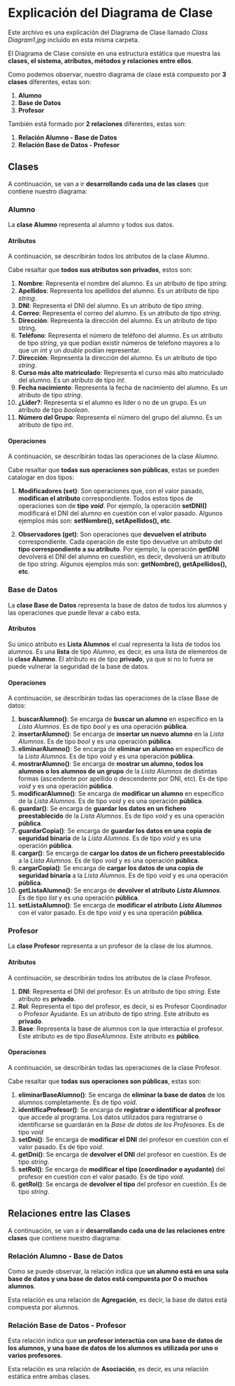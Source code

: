 # Explicación del Diagrama de Clase
Este archivo es una explicación del Diagrama de Clase llamado *Class Diagram1.jpg* incluido en esta misma carpeta.

El Diagrama de Clase consiste en una estructura estática que muestra las **clases, el sistema, atributos, métodos y relaciones entre ellos**.

Como podemos observar, nuestro diagrama de clase está compuesto por **3 clases** diferentes, estas son:
1. **Alumno**
2. **Base de Datos**
3. **Profesor**

También está formado por **2 relaciones** diferentes, estas son:
1. **Relación Alumno - Base de Datos**
2. **Relación Base de Datos - Profesor**
## Clases
A continuación, se van a ir **desarrollando cada una de las clases** que contiene nuestro diagrama:
### Alumno
La **clase Alumno** representa al alumno y todos sus datos.
#### Atributos
A continuación, se describirán todos los atributos de la clase Alumno.

Cabe resaltar que **todos sus atributos son privados**, estos son:
1. **Nombre**: Representa el nombre del alumno. Es un atributo de tipo *string*.
2. **Apellidos**: Representa los apellidos del alumno. Es un atributo de tipo *string*.
3. **DNI**: Representa el DNI del alumno. Es un atributo de tipo *string*.
4. **Correo**: Representa el correo del alumno. Es un atributo de tipo *string*.
5. **Dirección**: Representa la dirección del alumno. Es un atributo de tipo string.
6. **Teléfono**: Representa el número de teléfono del alumno. Es un atributo de tipo *string*, ya que podían existir números de telefono mayores a lo que un *int* y un *double* podían representar.
7. **Dirección**: Representa la dirección del alumno. Es un atributo de tipo *string*.
8. **Curso más alto matriculado**: Representa el curso más alto matriculado del alumno. Es un atributo de tipo *int*.
9. **Fecha nacimiento**: Representa la fecha de nacimiento del alumno. Es un atributo de tipo *string*.
10. **¿Líder?**: Representa si el alumno es lider o no de un grupo. Es un atributo de tipo *boolean*.
11. **Número del Grupo**: Representa el número del grupo del alumno. Es un atributo de tipo *int*.

#### Operaciones
A continuación, se describirán todas las operaciones de la clase Alumno.


Cabe resaltar que **todas sus operaciones son públicas**, estas se pueden catalogar en dos tipos:
1. **Modificadores (set)**:
Son operaciones que, con el valor pasado, **modifican el atributo** correspondiente.
Todos estos tipos de operaciones son de **tipo** ***void***.
Por ejemplo, la operación **setDNI()** modificará el DNI del alumno en cuestión con el valor pasado.
Algunos ejemplos más son: **setNombre(), setApellidos(), etc**.

2. **Observadores (get)**:
Son operaciones que **devuelven el atributo** correspondiente.
Cada operación de este tipo devuelve un atributo del **tipo correspondiente a su atributo**.
Por ejemplo, la operación **getDNI** devolverá el DNI del alumno en cuestión, es decir, devolverá un atributo de tipo *string*.
Algunos ejemplos más son: **getNombre(), getApellidos(), etc**.
### Base de Datos
La **clase Base de Datos** representa la base de datos de todos los alumnos y las operaciones que puede llevar a cabo esta.
#### Atributos
Su único atributo es **Lista Alumnos** el cual representa la lista de todos los alumnos. Es una **lista** de tipo *Alumno*, es decir, es una lista de elementos de la **clase Alumno**. El atributo es de tipo **privado**, ya que si no lo fuera se puede vulnerar la seguridad de la base de datos.
#### Operaciones
A continuación, se describirán todas las operaciones de la clase Base de datos:
1. **buscarAlumno()**: Se encarga de **buscar un alumno** en específico en la *Lista Alumnos*. Es de tipo *bool* y es una operación **pública**.
2. **insertarAlumno()**: Se encarga de **insertar un nuevo alumno** en la *Lista Alumnos*. Es de tipo *bool* y es una operación **pública**.
3. **eliminarAlumno()**: Se encarga de **eliminar un alumno** en específico de la *Lista Alumnos*. Es de tipo *void* y es una operación **pública**.
4. **mostrarAlumno()**: Se encarga de **mostrar un alumno, todos los alumnos o los alumnos de un grupo** de la *Lista Alumnos* de distintas formas (ascendente por apellido o descendente por DNI, etc). Es de tipo *void* y es una operación **pública**.
5. **modificarAlumno()**: Se encarga de **modificar un alumno** en específico de la *Lista Alumnos*. Es de tipo *void* y es una operación **pública**.
6. **guardar()**: Se encarga de **guardar los datos en un fichero preestablecido** de la *Lista Alumnos*. Es de tipo *void* y es una operación **pública**.
7. **guardarCopia()**: Se encarga de **guardar los datos en una copia de seguridad binaria** de la *Lista Alumnos*. Es de tipo *void* y es una operación **pública**.
8. **cargar()**: Se encarga de **cargar los datos de un fichero preestablecido** a la *Lista Alumnos*. Es de tipo *void* y es una operación **pública**.
9. **cargarCopia()**: Se encarga de **cargar los datos de una copia de seguridad binaria** a la *Lista Alumnos*. Es de tipo *void* y es una operación **pública**.
10. **getListaAlumno()**: Se encarga de **devolver el atributo** ***Lista Alumnos***. Es de tipo *list<Alumno>* y es una operación **pública**.
11. **setListaAlumno()**: Se encarga de **modificar el atributo** ***Lista Alumnos*** con el valor pasado. Es de tipo *void* y es una operación **pública**.
### Profesor
La **clase Profesor** representa a un profesor de la clase de los alumnos.
#### Atributos
A continuación, se describirán todos los atributos de la clase Profesor.

1. **DNI**: Representa el DNI del profesor. Es un atributo de tipo *string*. Este atributo es **privado**.
2. **Rol**: Representa el tipo del profesor, es decir, si es Profesor Coordinador o Profesor Ayudante. Es un atributo de tipo *string*. Este atributo es **privado**.
3. **Base**: Representa la base de alumnos con la que interactúa el profesor. Este atributo es de tipo *BaseAlumnos*. Este atributo es **público**.
#### Operaciones
A continuación, se describirán todas las operaciones de la clase Profesor.

Cabe resaltar que **todas sus operaciones son públicas**, estas son:
1. **eliminarBaseAlumno()**: Se encarga de **eliminar la base de datos** de los alumnos completamente. Es de tipo *void*.
2. **identificaProfesor()**: Se encarga de **registrar o identificar al profesor** que accede al programa. Los datos utilizados para registrarse o identificarse se guardarán en la *Base de datos de los Profesores*. Es de tipo *void*
3. **setDni()**: Se encarga de **modificar el DNI** del profesor en cuestión con el valor pasado. Es de tipo *void*.
4. **getDni()**: Se encarga de **devolver el DNI** del profesor en cuestión. Es de tipo *string*.
5. **setRol()**: Se encarga de **modificar el tipo (coordinador o ayudante)** del profesor en cuestión con el valor pasado. Es de tipo *void*.
6. **getRol()**: Se encarga de **devolver el tipo** del profesor en cuestión. Es de tipo *string*.
## Relaciones entre las Clases
A continuación, se van a ir **desarrollando cada una de las relaciones entre clases** que contiene nuestro diagrama:
### Relación Alumno - Base de Datos
Como se puede observar, la relación indica que **un alumno está en una sola base de datos y una base de datos está compuesta por 0 o muchos alumnos**.

Esta relación es una relación de **Agregación**, es decir, la base de datos está compuesta por alumnos.
### Relación Base de Datos - Profesor
Esta relación indica que **un profesor interactúa con una base de datos de los alumnos, y una base de datos de los alumnos es utilizada por uno o varios profesores**.

Esta relación es una relación de **Asociación**, es decir, es una relación estática entre ambas clases.
